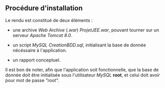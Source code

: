 ## Procédure d'installation

Le rendu est constitué de deux éléments :

- une archive *Web Archive* (*.war*) *ProjetJEE.war*, pouvant tourner sur un serveur *Apache Tomcat 8.0*.

- un script *MySQL* *CreationBDD.sql*, initialisant la base de donnée nécéssaire à l'application.

- un rapport conceptuel.

Il est bon de noter, afin que l'application soit fonctionnelle, que la base de donnée doit être initialisée sous l'utilisateur *MySQL* **root**, et celui doit avoir pour mot de passe *"root"*.
